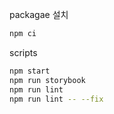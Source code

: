 packagae 설치

```zsh
npm ci
```

scripts

```zsh
npm start
npm run storybook
npm run lint
npm run lint -- --fix
```
